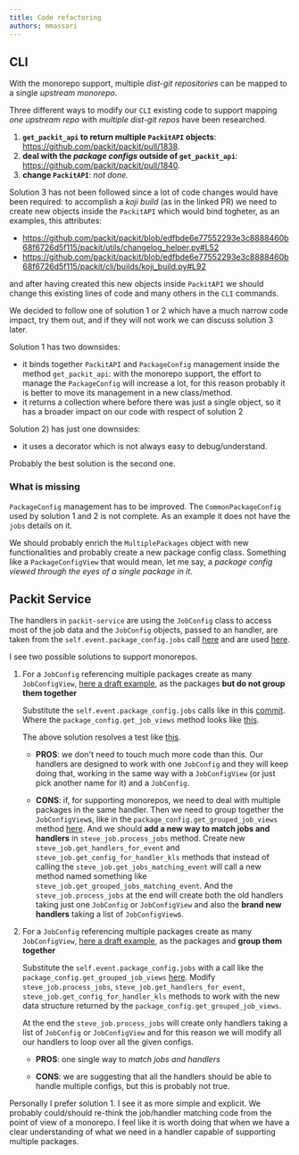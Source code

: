 ```yaml
---
title: Code refactoring
authors: mmassari
---
```


## CLI

With the monorepo support, multiple _dist-git repositories_ can be mapped to a single _upstream monorepo_.

Three different ways to modify our `CLI` existing code to support mapping _one upstream repo_ with _multiple dist-git repos_ have been researched.

1. **`get_packit_api` to return multiple `PackitAPI` objects**: https://github.com/packit/packit/pull/1838.
2. **deal with the _package configs_ outside of `get_packit_api`**: https://github.com/packit/packit/pull/1840.
3. **change `PackitAPI`**: _not done._

Solution 3 has not been followed since a lot of code changes would have been required: to accomplish a _koji build_ (as in the linked PR) we need to create new objects inside the `PackitAPI` which would bind togheter, as an examples, this attributes:

- https://github.com/packit/packit/blob/edfbde6e77552293e3c8888460b68f6726d5f115/packit/utils/changelog_helper.py#L52
- https://github.com/packit/packit/blob/edfbde6e77552293e3c8888460b68f6726d5f115/packit/cli/builds/koji_build.py#L92

and after having created this new objects inside `PackitAPI` we should change this existing lines of code and many others in the `CLI` commands.

We decided to follow one of solution 1 or 2 which have a much narrow code impact, try them out, and if they will not work we can discuss solution 3 later.

Solution 1 has two downsides:

- it binds together `PackitAPI` and `PackageConfig` management inside the method `get_packit_api`: with the monorepo support, the effort to manage the `PackageConfig` will increase a lot, for this reason probably it is better to move its management in a new class/method.
- it returns a collection where before there was just a single object, so it has a broader impact on our code with respect of solution 2

Solution 2) has just one downsides:

- it uses a decorator which is not always easy to debug/understand.

Probably the best solution is the second one.

### What is missing

`PackageConfig` management has to be improved. The `CommonPackageConfig` used by solution 1 and 2 is not complete. As an example it does not have the `jobs` details on it.

We should probably enrich the `MultiplePackages` object with new functionalities and probably create a new package config class. Something like a `PackageConfigView` that would mean, let me say, a _package config viewed through the eyes of a single package in it_.

## Packit Service

The handlers in `packit-service` are using the `JobConfig` class to access most of the job data and the `JobConfig` objects, passed to an handler, are taken from the `self.event.package_config.jobs` call [here](https://github.com/packit/packit-service/blob/451f24b9ff08803e852f6245e6b3806c2767b10e/packit_service/worker/jobs.py#L555) and are used [here](https://github.com/packit/packit-service/blob/451f24b9ff08803e852f6245e6b3806c2767b10e/packit_service/worker/jobs.py#L400).

I see two possible solutions to support monorepos.

1. For a `JobConfig` referencing multiple packages create as many `JobConfigView`, [here a draft example](https://github.com/majamassarini/packit/blob/multiple_distgit_external_package_config/packit/config/job_config.py#L108-L143), as the packages **but do not group them together**

   Substitute the `self.event.package_config.jobs` calls like in this [commit](https://github.com/majamassarini/packit-service/commit/10d012bfddef815ad03781c2e3907998e20d8c7f). Where the `package_config.get_job_views` method looks like [this](https://github.com/majamassarini/packit/blob/multiple_distgit_external_package_config/packit/config/package_config.py#L157-L172).

   The above solution resolves a test like [this](https://github.com/majamassarini/packit-service/blob/multiple_distgit_packit_api/tests/unit/test_jobs.py#L3134-L3234).

   - **PROS**: we don't need to touch much more code than this. Our handlers are designed to work with one `JobConfig` and they will keep doing that, working in the same way with a `JobConfigView` (or just pick another name for it) and a `JobConfig`.

   - **CONS**: if, for supporting monorepos, we need to deal with multiple packages in the same handler. Then we need to group together the `JobConfigView`s, like in the `package_config.get_grouped_job_views` method [here](https://github.com/majamassarini/packit/blob/multiple_distgit_external_package_config/packit/config/package_config.py#L174-L196). And we should **add a new way to match jobs and handlers** in `steve_job.process_jobs` method.
     Create new `steve_job.get_handlers_for_event` and `steve_job.get_config_for_handler_kls` methods that instead of calling the `steve_job.get_jobs_matching_event` will call a new method named something like `steve_job.get_grouped_jobs_matching_event`.
     And the `steve_job.process_jobs` at the end will create both the old handlers taking just one `JobConfig` or `JobConfigView` and also the **brand new handlers** taking a list of `JobConfigView`s.

2. For a `JobConfig` referencing multiple packages create as many `JobConfigView`, [here a draft example](https://github.com/majamassarini/packit/blob/multiple_distgit_external_package_config/packit/config/job_config.py#L108-L143), as the packages and **group them together**

   Substitute the `self.event.package_config.jobs` with a call like the `package_config.get_grouped_job_views` [here](https://github.com/majamassarini/packit/blob/multiple_distgit_external_package_config/packit/config/package_config.py#L174-L196).
   Modify `steve_job.process_jobs`, `steve_job.get_handlers_for_event`, `steve_job.get_config_for_handler_kls` methods to work with the new data structure returned by the `package_config.get_grouped_job_views`.

   At the end the `steve_job.process_jobs` will create only handlers taking a list of `JobConfig` or `JobConfigView` and for this reason we will modify all our handlers to loop over all the given configs.

   - **PROS**: one single way to _match jobs and handlers_

   - **CONS**: we are suggesting that all the handlers should be able to handle multiple configs, but this is probably not true.

Personally I prefer solution 1. I see it as more simple and explicit. We probably could/should re-think the job/handler matching code from the point of view of a monorepo. I feel like it is worth doing that when we have a clear understanding of what we need in a handler capable of supporting multiple packages.
